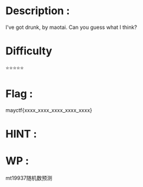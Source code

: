 # Description : 
I've got drunk, by maotai. Can you guess what I think?

# Difficulty
⭐⭐⭐⭐⭐

# Flag : 
mayctf{xxxx_xxxx_xxxx_xxxx_xxxx}

# HINT : 

# WP : 
mt19937随机数预测